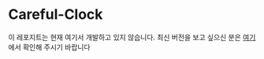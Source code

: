 # Careful-Clock

이 레포지트는 현재 여기서 개발하고 있지 않습니다. 최신 버전을 보고 싶으신 분은 [여기](https://github.com/SoftWareAndGuider/Careful-Clock)에서 확인해 주시기 바랍니다
